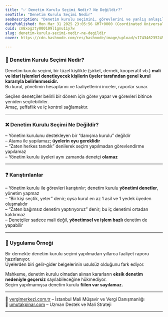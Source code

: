```yaml
---
title: "✅ Denetim Kurulu Seçimi Nedir? Ne Değildir?"
seoTitle: "Denetim Kurulu Seçimi Nedir"
seoDescription: "Denetim kurulu seçimini, görevlerini ve yanlış anlaşılan yönlerini açıklayan kapsamlı rehber. Şeffaflık ve iç kontrolün önemi (Denetçi Seçimi)"
datePublished: Mon Mar 31 2025 23:05:56 GMT+0000 (Coordinated Universal Time)
cuid: cm8xogzty000109l1gnu11y7w
slug: denetim-kurulu-secimi-nedir-ne-degildir
cover: https://cdn.hashnode.com/res/hashnode/image/upload/v1743462352454/8f08f2ec-69b6-43ad-b1a5-2aa06a6ea38e.webp

---
```


### 🔹 Denetim Kurulu Seçimi Nedir?

Denetim kurulu seçimi, bir tüzel kişilikte (şirket, dernek, kooperatif vb.) **mali ve idari işlemleri denetleyecek kişilerin üyeler tarafından genel kurul kararıyla belirlenmesidir.**  
Bu kurul, yönetimin hesaplarını ve faaliyetlerini inceler, raporlar sunar.

Seçilen denetçiler belirli bir dönem için görev yapar ve görevleri bitince yeniden seçilebilirler.  
Amaç, şeffaflık ve iç kontrol sağlamaktır.

---

### ❌ Denetim Kurulu Seçimi Ne Değildir?

– Yönetim kurulunu destekleyen bir “danışma kurulu” değildir  
– Atama ile yapılamaz; **üyelerin oyu gereklidir**  
– “Zaten herkes tanıdık” denilerek seçim yapılmadan görevlendirme yapılamaz  
– Yönetim kurulu üyeleri aynı zamanda denetçi **olamaz**

---

### ❓ Karıştırılanlar

– Yönetim kurulu ile görevleri karıştırılır; denetim kurulu **yönetimi denetler**, yönetim yapmaz  
– “Bir kişi seçtik, yeter” denir; oysa kurul en az 1 asil ve 1 yedek üyeden oluşmalıdır  
– “Zaten bağımsız denetim yaptırıyoruz” denir; bu iç denetimi ortadan kaldırmaz  
– Denetçiler sadece mali değil, **yönetimsel ve işlem bazlı** denetim de yapabilir

---

### 🧠 Uygulama Örneği

Bir dernekte denetim kurulu seçimi yapılmadan yıllarca faaliyet raporu hazırlanıyor.  
Üyelerden biri gelir-gider belgelerinin usulsüz olduğunu fark ediyor.

Mahkeme, denetim kurulu olmadan alınan kararların **eksik denetim nedeniyle geçersiz** sayılabileceğine hükmediyor.  
Seçim yapılmamışsa denetim kurulu **fiilen var sayılamaz.**

---

📎 [vergimerkezi.com.tr](https://vergimerkezi.com.tr) – İstanbul Mali Müşavir ve Vergi Danışmanlığı  
📎 [umutakpinar.com](https://umutakpinar.com) – Uzman Destek ve Mali Strateji

---